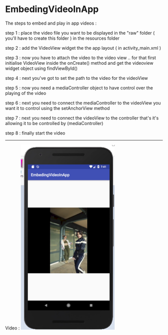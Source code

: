 # EmbedingVideoInApp
The steps to embed and play in app videos :


step 1 :  place the video file you want to be displayed in the "raw" folder ( you'll have to create this folder ) in the resources folder

step 2 :  add the VideoView widget the the app layout ( in activity_main.xml )

step 3 : now you have to attach the video to the video view .. for that first initialise VideoView inside the onCreate() method and get the videoview widget object  using findViewById()
  
step 4 : next you've got to set the path to the video for the videoView

step 5 : now you need a mediaController object to have control over the playing of the video

step 6 : next you need to connect the mediaController to the videoView you want it to  control using the setAnchorView method

step 7 : next you  need to connect the videoView to the controller that's it's allowing it to be controlled by (mediaController)

step 8 : finally start the video

-------------------
 Video :
 <img src="pics/video.png" width="300" >
 
